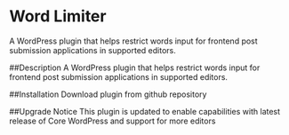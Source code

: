 # Word Limiter

A WordPress plugin that helps restrict words input for frontend post submission applications in supported editors.

##Description
A WordPress plugin that helps restrict words input for frontend post submission applications in supported editors.

##Installation
Download plugin from github repository

##Upgrade Notice
This plugin is updated to enable capabilities with latest release of Core WordPress and support for more editors
